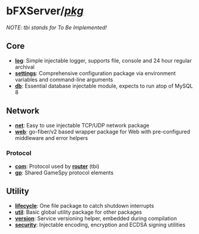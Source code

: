 # bFXServer/[_pkg_](.)

_NOTE: tbi stands for To Be Implemented!_

## Core

- [**log**](./log): Simple injectable logger, supports file, console and 24 hour regular archival
- [**settings**](./settings): Comprehensive configuration package via environment variables and command-line arguments
- [**db**](./db): Essential database injectable module, expects to run atop of MySQL 8

## Network

- [**net**](./net): Easy to use injectable TCP/UDP network package
- [**web**](./web): go-fiber/v2 based wrapper package for Web with pre-configured middleware and error helpers

### Protocol

- [**com**](./com): Protocol used by [**router**](/src/cmd/router) (tbi)
- [**gp**](./gp): Shared GameSpy protocol elements

## Utility

- [**lifecycle**](./lifecycle): One file package to catch shutdown interrupts
- [**util**](./util): Basic global utility package for other packages
- [**version**](./version): Service versioning helper, embedded during compilation
- [**security**](./security): Injectable encoding, encryption and ECDSA signing utilities
